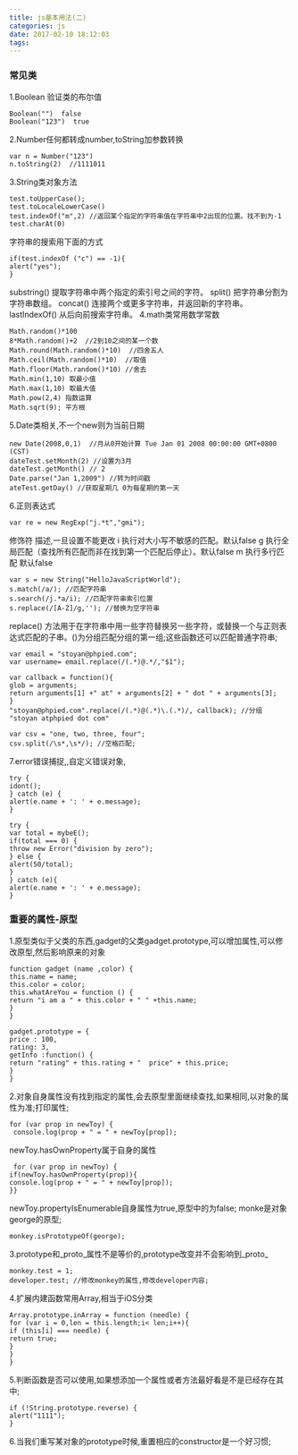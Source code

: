 ```yaml
---
title: js基本用法(二)
categories: js
date: 2017-02-10 18:12:03
tags:
---
```


### 常见类
1.Boolean 验证类的布尔值

	Boolean("")  false
	Boolean("123")  true
2.Number任何都转成number,toString加参数转换
	
	var n = Number("123")
	n.toString(2)  //1111011
3.String类对象方法

	test.toUpperCase();
	test.toLocaleLowerCase()
	test.indexOf("m",2) //返回某个指定的字符串值在字符串中2出现的位置。找不到为-1 
	test.charAt(0)

字符串的搜索用下面的方式
	
	if(test.indexOf ("c") == -1){
	alert("yes");
	}
substring()	提取字符串中两个指定的索引号之间的字符。
split()	把字符串分割为字符串数组。
concat()	连接两个或更多字符串，并返回新的字符串。
lastIndexOf()	从后向前搜索字符串。
4.math类常用数学常数
	
	Math.random()*100
	8*Math.random()+2  //2到10之间的某一个数	
	Math.round(Math.random()*10)  //四舍五人
	Math.ceil(Math.random()*10)  //取值
	Math.floor(Math.random()*10) //舍去
	Math.min(1,10) 取最小值
	Math.max(1,10) 取最大值
	Math.pow(2,4) 指数运算
	Math.sqrt(9); 平方根
5.Date类相关,不一个new则为当前日期

	new Date(2008,0,1)	//月从0开始计算 Tue Jan 01 2008 00:00:00 GMT+0800 (CST)
	dateTest.setMonth(2) //设置为3月
	dateTest.getMonth() // 2
	Date.parse("Jan 1,2009") //转为时间戳
	ateTest.getDay() //获取星期几 0为每星期的第一天
6.正则表达式

	var re = new RegExp("j.*t","gmi");	
	
修饰符	描述,一旦设置不能更改
i	执行对大小写不敏感的匹配。默认false
g	执行全局匹配（查找所有匹配而非在找到第一个匹配后停止）。默认false 
m	执行多行匹配 默认false

	var s = new String("HelloJavaScriptWorld");
	s.match(/a/); //匹配字符串
	s.search(/j.*a/i); //匹配字符串索引位置
	s.replace(/[A-Z]/g,''); //替换为空字符串
replace() 方法用于在字符串中用一些字符替换另一些字符，或替换一个与正则表达式匹配的子串。()为分组匹配分组的第一组;这些函数还可以匹配普通字符串;
	
	var email = "stoyan@phpied.com";
	var username= email.replace(/(.*)@.*/,"$1");
	
	var callback = function(){ 
	glob = arguments;
	return arguments[1] +" at" + arguments[2] + " dot " + arguments[3];
	}
	"stoyan@phpied.com".replace(/(.*)@(.*)\.(.*)/, callback); //分组
	"stoyan atphpied dot com" 
	
	var csv = "one, two, three, four";
	csv.split(/\s*,\s*/); //空格匹配;
7.error错误捕捉,,自定义错误对象,

	try {
	idont();
	} catch (e) {
	alert(e.name + ': ' + e.message);
	}	
	
	try {
	var total = mybeE();
	if(total === 0) {
	throw new Error("division by zero");
	} else {
	alert(50/total);
	}
	} catch (e){
	alert(e.name + ': ' + e.message);
	}
	
### 重要的属性-原型
1.原型类似于父类的东西,gadget的父类gadget.prototype,可以增加属性,可以修改原型,然后影响原来的对象
	
	function gadget (name ,color) {
	this.name = name;
	this.color = color;
	this.whatAreYou = function () {
	return "i am a " + this.color + " " +this.name;
	}
	}			
	
	gadget.prototype = {
	price : 100,
	rating: 3,
	getInfo :function() {
	return "rating" + this.rating + "  price" + this.price;
	}
	}
2.对象自身属性没有找到指定的属性,会去原型里面继续查找,如果相同,以对象的属性为准;打印属性;
	
	for (var prop in newToy) {
	 console.log(prop + " = " + newToy[prop]);
	 	
newToy.hasOwnProperty属于自身的属性
	 	
	 for (var prop in newToy) {
	if(newToy.hasOwnProperty(prop)){
	console.log(prop + " = " + newToy[prop]);
	}}	
newToy.propertyIsEnumerable自身属性为true,原型中的为false;
monke是对象george的原型;

	monkey.isPrototypeOf(george);
3.prototype和_proto_属性不是等价的,prototype改变并不会影响到_proto_

	monkey.test = 1;
	developer.test; //修改monkey的属性,修改developer内容;
4.扩展内建函数常用Array,相当于iOS分类

	Array.prototype.inArray = function (needle) {
	for (var i = 0,len = this.length;i< len;i++){
	if (this[i] === needle) {
	return true;
	}
	}
	}	
5.判断函数是否可以使用,如果想添加一个属性或者方法最好看是不是已经存在其中;

	if (!String.prototype.reverse) {
	alert("1111");
	}
6.当我们重写某对象的prototype时候,重置相应的constructor是一个好习惯;		